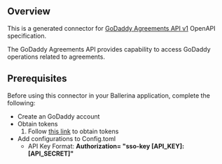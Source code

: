 ## Overview
This is a generated connector for [GoDaddy Agreements API v1](https://developer.godaddy.com/doc/endpoint/agreements) OpenAPI specification.

The GoDaddy Agreements API provides capability to access GoDaddy operations related to agreements.

## Prerequisites
Before using this connector in your Ballerina application, complete the following:

* Create an GoDaddy account
* Obtain tokens
    1. Follow [this link](https://developer.godaddy.com/getstarted) to obtain tokens
* Add configurations to Config.toml
    * API Key Format:  **Authorization= "sso-key [API_KEY]:[API_SECRET]"**

